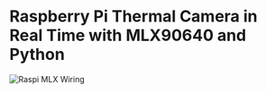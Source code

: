 # Raspberry Pi Thermal Camera in Real Time with MLX90640 and Python

![Raspi MLX Wiring](https://images.squarespace-cdn.com/content/v1/59b037304c0dbfb092fbe894/1591731759228-C66M7BWPEH5KPK3UYZ9A/ke17ZwdGBToddI8pDm48kL0aU6AQOwPnD5bbw5AxIml7gQa3H78H3Y0txjaiv_0fDoOvxcdMmMKkDsyUqMSsMWxHk725yiiHCCLfrh8O1z4YTzHvnKhyp6Da-NYroOW3ZGjoBKy3azqku80C789l0ldnepkVHAptGDUshypSjuZyJSo6UXQu3jq1vLDMsMGe5B2oEJkekO2SJjQQAHY12w/mlx90640_rpi_wiring_diagram_w_table.png?format=1500w)
